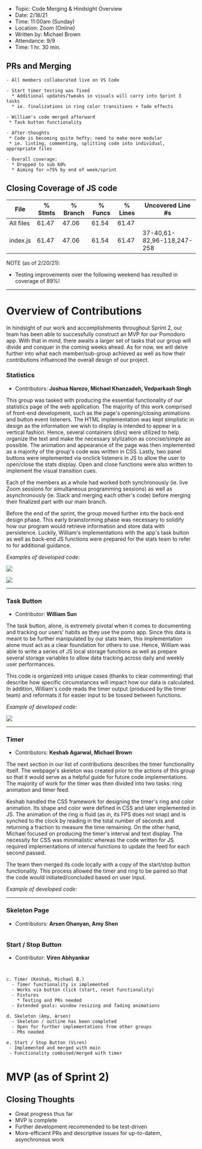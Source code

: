 - Topic: Code Merging & Hindsight Overview
- Date: 2/18/21
- Time: 11:00am (Sunday)
- Location: Zoom (Online)
- Written by: Michael Brown
- Attendance: 9/9
- Time: 1 hr. 30 min.

## PRs and Merging
```
- All members collaborated live on VS Code

- Start timer testing was fixed
  * Additional updates/tweaks in visuals will carry into Sprint 3 tasks
  * ie. finalizations in ring color transitions + fade effects

- William's code merged afterward
 * Task button functionality

- After-thoughts
 * Code is becoming quite hefty; need to make more modular
 * ie. linting, commenting, splitting code into individual, appropriate files

- Overall coverage:
  * Dropped to sub 60%
  * Aiming for >75% by end of week/sprint
```

## Closing Coverage of JS code

File      | % Stmts | % Branch | % Funcs | % Lines | Uncovered Line #s
----------|---------|----------|---------|---------|----------------------------
All files |   61.47 |    47.06 |   61.54 |   61.47 | 
 index.js |   61.47 |    47.06 |   61.54 |   61.47 | 37-40,61-82,96-118,247-258

NOTE (as of 2/20/21):
- Testing improvements over the following weekend has resulted in coverage of 89%!

----------

# Overview of Contributions

In hindsight of our work and accomplishments throughout Sprint 2, our team has been able to successfully construct an MVP for our Pomodoro app. With that in mind, there awaits a larger set of tasks that our group will divide and conquer in the coming weeks ahead. As for now, we will delve further into what each member/sub-group achieved as well as how their contributions influenced the overall design of our project.


### Statistics
- Contributors: **Joshua Narezo, Michael Khanzadeh, Vedparkash Singh**

This group was tasked with producing the essential functionality of our statistics page of the web application. The majority of this work comprised of front-end development, such as the page's opening/closing animations and button event listeners. The HTML implementation was kept simplistic in design as the information we wish to display is intended to appear in a vertical fashion. Hence, several containers (divs) were utilized to help organize the text and make the necessary stylization as concise/simple as possible. The animation and appearance of the page was then implemented as a majority of the group's code was written in CSS. Lastly, two panel buttons were implemented via onclick listeners in JS to allow the user to open/close the stats display. Open and close functions were also written to implement the visual transition cues.

Each of the members as a whole had worked both synchronously (ie. live Zoom sessions for simultaneous programming sessions) as well as asynchronously (ie. Slack and merging each other's code) before merging their finalized part with our main branch.

Before the end of the sprint, the group moved further into the back-end design phase. This early brainstorming phase was necessary to solidify how our program would retrieve information and store data with persistence. Luckily, William's implementations with the app's task button as well as back-end JS functions were prepared for the stats team to refer to for additional guidance. 

*Examples of developed code:*

![](./sprint2Files/stats-css-glimpse.gif)

![](./sprint2Files/stats-html-glimpse.PNG)

----------

### Task Button
- Contributor: **William Sun**

The task button, alone, is extremely pivotal when it comes to documenting and tracking our users' habits as they use the pomo app. Since this data is meant to be further manipulated by our stats team, this implementation alone must act as a clear foundation for others to use. Hence, William was able to write a series of JS local storage functions as well as prepare several storage variables to allow data tracking across daily and weekly user performances.

This code is organized into unique cases (thanks to clear commenting) that describe how specific circumstances will impact how our data is calculated. In addition, William's code reads the timer output (produced by the timer team) and reformats it for easier input to be tossed between functions.

*Example of developed code:*

![](./sprint2Files/task-js-glimpse.gif)

---------

### Timer
- Contributors: **Keshab Agarwal, Michael Brown**

The next section in our list of contributions describes the timer functionality itself. The webpage's skeleton was created prior to the actions of this group so that it would serve as a helpful guide for future code implementations. The majority of work for the timer was then divided into two tasks: ring animation and timer feed.

Keshab handled the CSS framework for designing the timer's ring and color animation. Its shape and color were defined in CSS and later implemented in JS. The animation of the ring is fluid (as in, its FPS does not snap) and is synched to the clock by reading in the total number of seconds and returning a fraction to measure the time remaining. On the other hand, Michael focused on producing the timer's interval and text display. The necessity for CSS was minimalistic whereas the code written for JS required implementations of interval functions to update the feed for each second passed.

The team then merged its code locally with a copy of the start/stop button functionality. This process allowed the timer and ring to be paired so that the code would initiated/concluded based on user input.

*Example of developed code:*

--------

### Skeleton Page
- Contributors: **Arsen Ohanyan, Amy Shen**
```

```


### Start / Stop Button
- Contributor: **Viren Abhyankar**
```

```



```

c. Timer (Keshab, Michael B.)
  - Timer functionality is implemented
  - Works via button click (start, reset functionality)
  - Fixtures
    * Testing and PRs needed
  - Extended goals: window resizing and fading animations

d. Skeleton (Amy, Arsen)
  - Skeleton / outline has been completed
  - Open for further implementations from other groups
  - PRs needed

e. Start / Stop Button (Viren)
 - Implemented and merged with main
 - Functionality combined/merged with timer
```

# MVP (as of Sprint 2)


## Closing Thoughts
- Great progress thus far
- MVP is complete
- Further development recommended to be test-driven
- More-efficient PRs and descriptive issues for up-to-datem, asynchronous work
